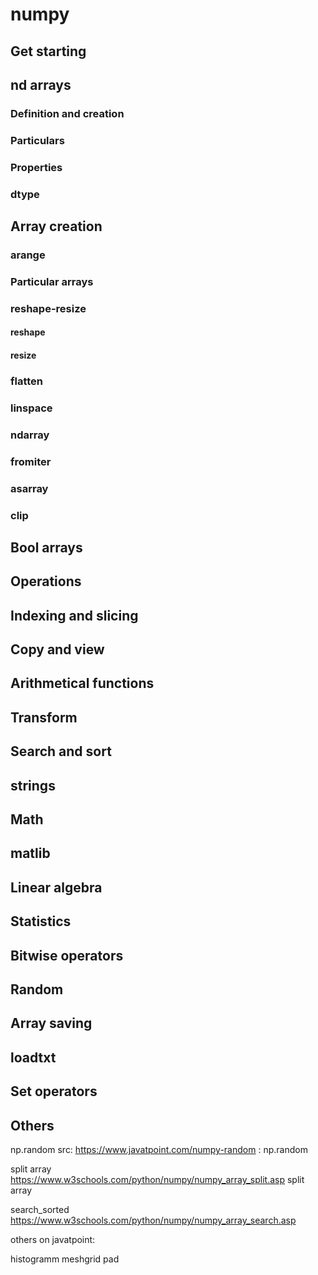 # numpy

## Get starting

## nd arrays

### Definition and creation
### Particulars
### Properties
### dtype

## Array creation

### arange
### Particular arrays
### reshape-resize

#### reshape
#### resize

### flatten
### linspace
### ndarray
### fromiter
### asarray
### clip

## Bool arrays
## Operations
## Indexing and slicing
## Copy and view
## Arithmetical functions
## Transform
## Search and sort
## strings
## Math 
## matlib
## Linear algebra
## Statistics
## Bitwise operators
## Random
## Array saving
## loadtxt
## Set operators
## Others
 




np.random src: <https://www.javatpoint.com/numpy-random> : np.random

split array <https://www.w3schools.com/python/numpy/numpy_array_split.asp> split array

search_sorted <https://www.w3schools.com/python/numpy/numpy_array_search.asp>

others on javatpoint:

histogramm
meshgrid
pad
